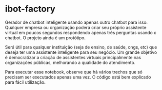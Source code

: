 # ibot-factory
Gerador de chatbot inteligente usando apenas outro chatbot para isso. Qualquer empresa ou organização poderá criar seu próprio assistente virtual em poucos segundos respondendo apenas três perguntas usando o chatbot. O projeto ainda é um protótipo.

Será útil para qualquer instituição (seja de ensino, de saúde, ongs, etc) que deseja ter uma assistente inteligente para seu negócio. Um grande objetivo é democratizar a criação de assistentes virtuais principalmente nas organizações públicas, melhorando a qualidade do atendimento.

Para executar esse notebook, observe que há vários trechos que só precisam ser executados apenas uma vez. O código está bem explicado para fácil utilização.
